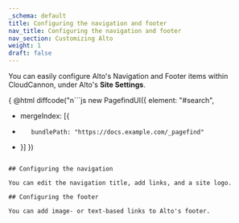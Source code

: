 ```yaml
---
_schema: default
title: Configuring the navigation and footer
nav_title: Configuring the navigation and footer
nav_section: Customizing Alto
weight: 1
draft: false
---
```

You can easily configure Alto's Navigation and Footer items within CloudCannon, under Alto's **Site Settings**.

{ @html diffcode("n```js
new PagefindUI({
    element: "#search",
+    mergeIndex: [{
+        bundlePath: "https://docs.example.com/_pagefind"
+    }]
})
```n") }

## Configuring the navigation

You can edit the navigation title, add links, and a site logo.

## ​​​​​Configuring the footer

You can add image- or text-based links to Alto's footer.